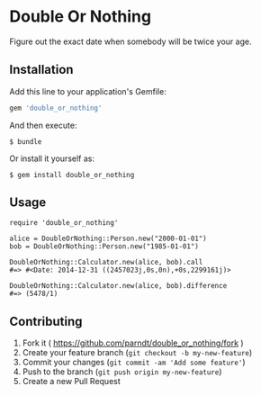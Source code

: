 # Double Or Nothing

Figure out the exact date when somebody will be twice your age.

## Installation

Add this line to your application's Gemfile:

```ruby
gem 'double_or_nothing'
```

And then execute:

    $ bundle

Or install it yourself as:

    $ gem install double_or_nothing

## Usage

```irb
require 'double_or_nothing'

alice = DoubleOrNothing::Person.new("2000-01-01")
bob = DoubleOrNothing::Person.new("1985-01-01")

DoubleOrNothing::Calculator.new(alice, bob).call
#=> #<Date: 2014-12-31 ((2457023j,0s,0n),+0s,2299161j)>

DoubleOrNothing::Calculator.new(alice, bob).difference
#=> (5478/1)
```

## Contributing

1. Fork it ( https://github.com/parndt/double_or_nothing/fork )
2. Create your feature branch (`git checkout -b my-new-feature`)
3. Commit your changes (`git commit -am 'Add some feature'`)
4. Push to the branch (`git push origin my-new-feature`)
5. Create a new Pull Request
